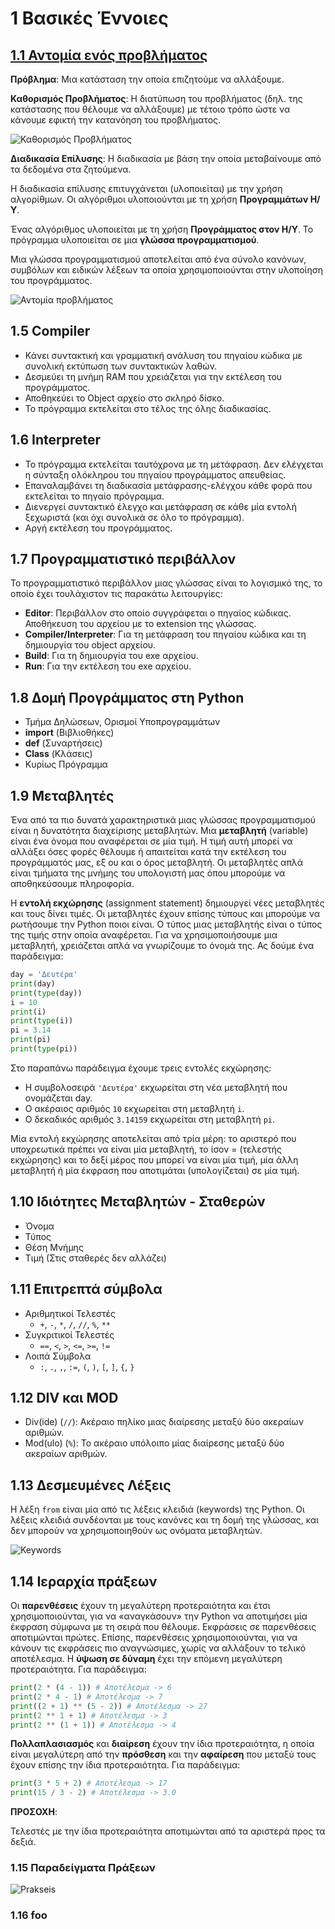 # 1 Βασικές Έννοιες

## [1.1 Αντομία ενός προβλήματος](#foo)

**Πρόβληµα**: Μια κατάσταση την οποία επιζητούµε να αλλάξουµε.

**Καθορισµός Προβλήµατος**: Η διατύπωση του προβλήµατος (δηλ. της κατάστασης που θέλουµε να αλλάξουµε) µε τέτοιο τρόπο ώστε να κάνουµε εφικτή την κατανόηση του προβλήµατος.

![Καθορισµός Προβλήµατος](images/kathorismos_problimatos.PNG)

**Διαδικασία Επίλυσης**: Η διαδικασία µε βάση την οποία µεταβαίνουµε από τα δεδοµένα στα ζητούµενα.

Η διαδικασία επίλυσης επιτυγχάνεται (υλοποιείται) µε την χρήση αλγορίθµων. Οι αλγόριθµοι υλοποιούνται µε τη χρήση **Προγραµµάτων Η/Υ**.

Ένας αλγόριθµος υλοποιείται µε τη χρήση **Προγράµµατος στον Η/Υ**. Το πρόγραµµα υλοποιείται σε µια **γλώσσα προγραµµατισµού**.

Μια γλώσσα προγραµµατισµού αποτελείται από ένα σύνολο κανόνων, συµβόλων και ειδικών λέξεων τα οποία χρησιµοποιούνται στην υλοποίηση του προγράµµατος.

![Αντομία προβλήματος](images/anatomia_problimatos.PNG)

## 1.5 Compiler

- Κάνει συντακτική και γραµµατική ανάλυση του πηγαίου κώδικα µε συνολική εκτύπωση των συντακτικών λαθών.
- Δεσµεύει τη µνήµη RAM που χρειάζεται για την εκτέλεση του προγράµµατος.
- Αποθηκεύει το Object αρχείο στο σκληρό δίσκο.
- Το πρόγραµµα εκτελείται στο τέλος της όλης διαδικασίας.

## 1.6 Interpreter

- Το πρόγραµµα εκτελείται ταυτόχρονα µε τη µετάφραση. Δεν ελέγχεται η σύνταξη ολόκληρου του πηγαίου προγράµµατος απευθείας.
- Επαναλαµβάνει τη διαδικασία µετάφρασης-ελέγχου κάθε φορά που εκτελείται το πηγαίο πρόγραµµα.
- Διενεργεί συντακτικό έλεγχο και µετάφραση σε κάθε µία εντολή ξεχωριστά (και όχι συνολικά σε όλο το πρόγραµµα).
- Αργή εκτέλεση του προγράµµατος.

## 1.7 Προγραμματιστικό περιβάλλον

Το προγραµµατιστικό περιβάλλον µιας γλώσσας είναι το λογισµικό της, το οποίο έχει τουλάχιστον τις παρακάτω λειτουργίες:

- **Editor**: Περιβάλλον στο οποίο συγγράφεται ο πηγαίος κώδικας. Αποθήκευση του αρχείου µε το extension της γλώσσας.
- **Compiler/Interpreter**: Για τη µετάφραση του πηγαίου κώδικα και τη δηµιουργία του object αρχείου.
- **Build**: Για τη δηµιουργία του exe αρχείου.
- **Run**: Για την εκτέλεση του exe αρχείου.

## 1.8 Δομή Προγράμματος στη Python

- Τµήµα Δηλώσεων, Ορισµοί Υποπρογραµµάτων
- **import** (Βιβλιοθήκες)
- **def** (Συναρτήσεις)
- **Class** (Κλάσεις)
- Κυρίως Πρόγραµµα

## 1.9 Μεταβλητές

Ένα από τα πιο δυνατά χαρακτηριστικά μιας γλώσσας προγραμματισμού είναι η δυνατότητα διαχείρισης μεταβλητών. Μια **μεταβλητή** (variable) είναι ένα όνομα που αναφέρεται σε μία τιμή. Η τιμή αυτή μπορεί να αλλάξει όσες φορές θέλουμε ή απαιτείται κατά την εκτέλεση του προγράμματός μας, εξ ου και ο όρος μεταβλητή. Οι μεταβλητές απλά είναι τμήματα της μνήμης του υπολογιστή μας όπου μπορούμε να αποθηκεύσουμε πληροφορία.

Η **εντολή εκχώρησης** (assignment statement) δημιουργεί νέες μεταβλητές και τους δίνει τιμές. Οι μεταβλητές έχουν επίσης τύπους και μπορούμε να ρωτήσουμε την Python ποιοι είναι. Ο τύπος μιας μεταβλητής είναι ο τύπος της τιμής στην οποία αναφέρεται. Για να χρησιμοποιήσουμε μια μεταβλητή, χρειάζεται απλά να γνωρίζουμε το όνομά της. Ας δούμε ένα παράδειγμα:

```python
day = 'Δευτέρα'
print(day)
print(type(day))
i = 10
print(i)
print(type(i))
pi = 3.14
print(pi)
print(type(pi))
```

Στο παραπάνω παράδειγμα έχουμε τρεις εντολές εκχώρησης:

- Η συμβολοσειρά `'Δευτέρα'` εκχωρείται στη νέα μεταβλητή που ονομάζεται day.
- Ο ακέραιος αριθμός `10` εκχωρείται στη μεταβλητή `i`.
- Ο δεκαδικός αριθμός `3.14159` εκχωρείται στη μεταβλητή  `pi`.

Μία εντολή εκχώρησης αποτελείται από τρία μέρη: το αριστερό που υποχρεωτικά πρέπει να είναι μία μεταβλητή, το ίσον = (τελεστής εκχώρησης) και το δεξί μέρος που μπορεί να είναι μία τιμή, μία άλλη μεταβλητή ή μία έκφραση που αποτιμάται (υπολογίζεται) σε μία τιμή.

## 1.10 Ιδιότητες Μεταβλητών - Σταθερών

- Όνοµα
- Τύπος
- Θέση Μνήµης
- Τιµή (Στις σταθερές δεν αλλάζει)

## 1.11 Επιτρεπτά σύμβολα

- Αριθμητικοί Τελεστές
  - `+`, `-`, `*`, `/`, `//`, `%`, `**`
- Συγκριτικοί Τελεστές
  - `==`, `<`, `>`, `<=`, `>=`, `!=`
- Λοιπά Σύμβολα
  - `:`, `.`, `,`, `:=`, `(`, `)`, `[`, `]`, `{`, `}`

## 1.12 DIV και MOD

- Div(ide) (`//`): Ακέραιο πηλίκο µιας διαίρεσης µεταξύ δύο ακεραίων αριθµών.
- Mod(ulo) (`%`): Το ακέραιο υπόλοιπο µίας διαίρεσης µεταξύ δύο ακεραίων αριθµών.

## 1.13 Δεσμευμένες Λέξεις

Η λέξη `from` είναι μία από τις λέξεις κλειδιά (keywords) της Python. Οι λέξεις κλειδιά συνδέονται με τους κανόνες και τη δομή της γλώσσας, και δεν μπορούν να χρησιμοποιηθούν ως ονόματα μεταβλητών.

![Keywords](images/keywords.PNG)

## 1.14 Ιεραρχία πράξεων

Οι **παρενθέσεις** έχουν τη μεγαλύτερη προτεραιότητα και έτσι χρησιμοποιούνται, για να «αναγκάσουν» την Python να αποτιμήσει μία έκφραση σύμφωνα με τη σειρά που θέλουμε. Εκφράσεις σε παρενθέσεις αποτιμώνται πρώτες. Επίσης, παρενθέσεις χρησιμοποιούνται, για να κάνουν τις εκφράσεις πιο αναγνώσιμες, χωρίς να αλλάξουν το τελικό αποτέλεσμα. Η **ύψωση σε δύναμη** έχει την επόμενη μεγαλύτερη προτεραιότητα. Για παράδειγμα:

```python
print(2 * (4 - 1)) # Αποτέλεσμα -> 6
print(2 * 4 - 1) # Αποτέλεσμα -> 7
print((2 + 1) ** (5 - 2)) # Αποτέλεσμα -> 27
print(2 ** 1 + 1) # Αποτέλεσμα -> 3
print(2 ** (1 + 1)) # Αποτέλεσμα -> 4
```

**Πολλαπλασιασμός** και **διαίρεση** έχουν την ίδια προτεραιότητα, η οποία είναι μεγαλύτερη από την **πρόσθεση** και την **αφαίρεση** που μεταξύ τους έχουν επίσης την ίδια προτεραιότητα. Για παράδειγμα:

```python
print(3 * 5 + 2) # Αποτέλεσμα -> 17
print(15 / 3 - 2) # Αποτέλεσμα -> 3.0
```

**ΠΡΟΣΟΧΗ**:

Τελεστές με την ίδια προτεραιότητα αποτιμώνται από τα αριστερά προς τα δεξιά.

### 1.15 Παραδείγματα Πράξεων

![Prakseis](images/Prakseis.PNG)

### 1.16 foo